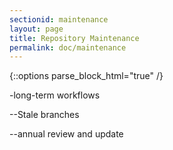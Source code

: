 ```yaml
---
sectionid: maintenance
layout: page
title: Repository Maintenance
permalink: doc/maintenance
---
```


{::options parse_block_html="true" /}

-long-term workflows

--Stale branches

--annual review and update